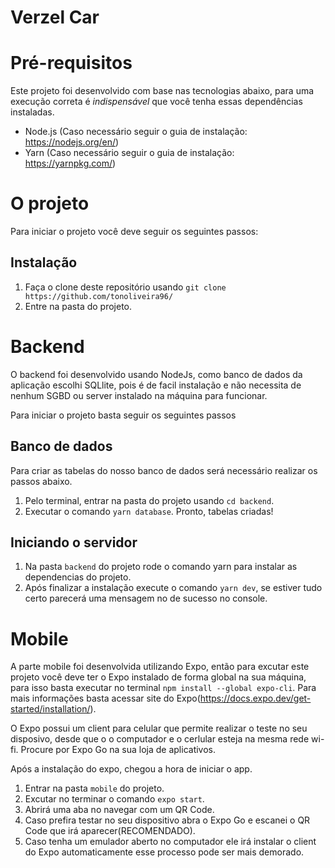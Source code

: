 # Verzel Car

# Pré-requisitos
Este projeto foi desenvolvido com base nas tecnologias abaixo, para uma execução correta é *indispensável* que você tenha essas dependências instaladas.

* Node.js (Caso necessário seguir o guia de instalação: https://nodejs.org/en/)
* Yarn (Caso necessário seguir o guia de instalação: https://yarnpkg.com/)

# O projeto
Para iniciar o projeto você deve seguir os seguintes passos:

## Instalação
1. Faça o clone deste repositório usando `git clone https://github.com/tonoliveira96/`
2. Entre na pasta do projeto.

# Backend
O backend foi desenvolvido usando NodeJs, como banco de dados da aplicação escolhi SQLlite, pois é de facil instalação e não necessita de nenhum SGBD ou server instalado na máquina para funcionar.

Para iniciar o projeto basta seguir os seguintes passos

## Banco de dados
Para criar as tabelas do nosso banco de dados será necessário realizar os passos abaixo.

1. Pelo terminal, entrar na pasta do projeto usando `cd backend`.
2. Executar o comando `yarn database`.
Pronto, tabelas criadas!

## Iniciando o servidor
1. Na pasta `backend` do projeto rode o comando yarn para instalar as dependencias do projeto.
2. Após finalizar a instalação execute o comando `yarn dev`, se estiver tudo certo parecerá uma mensagem no de sucesso no console.


# Mobile
A parte mobile foi desenvolvida utilizando Expo, então para excutar este projeto você deve ter o Expo instalado de forma global na sua máquina, para isso basta executar no terminal `npm install --global expo-cli`.
Para mais informações basta acessar  site do Expo(https://docs.expo.dev/get-started/installation/).

O Expo possui um client para celular que permite realizar o teste no seu disposivo, desde que o o computador e o cerlular esteja na mesma rede wi-fi. Procure por Expo Go na sua loja de aplicativos.

Após a instalação do expo, chegou a hora de iniciar o app.
1. Entrar na pasta `mobile` do projeto.
2. Excutar no terminar o comando `expo start`.
3. Abrirá uma aba no navegar com um QR Code.
4. Caso prefira testar no seu dispositivo abra o Expo Go e escanei o QR Code que irá aparecer(RECOMENDADO).
5. Caso tenha um emulador aberto no computador ele irá instalar o client do Expo automaticamente esse processo pode ser mais demorado.
